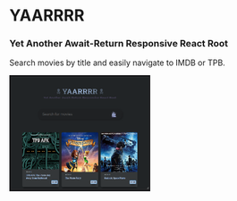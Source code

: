 # YAARRRR
### Yet Another Await-Return Responsive React Root
Search movies by title and easily navigate to IMDB or TPB.

<img src="screenshot.png" width='50%' height='50%'>
